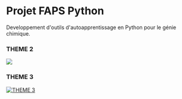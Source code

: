 # Projet FAPS Python

Developpement d'outils d'autoapprentissage en Python pour le génie chimique.

### THEME 2
[![](https://colab.research.google.com/assets/colab-badge.svg)](https://colab.research.google.com/github/gch-faps/faps-python/blob/main/theme2/theme2.ipynb)

### THEME 3
[![THEME 3](https://colab.research.google.com/assets/colab-badge.svg)](https://colab.research.google.com/github/samayala22/faps-python/blob/theme3/theme3/theme3.ipynb)